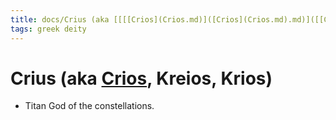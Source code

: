 ```yaml
---
title: docs/Crius (aka [[[[Crios](Crios.md)]([Crios](Crios.md).md)]([[Crios](Crios.md)]([Crios](Crios.md).md).md)]([[[Crios](Crios.md)]([Crios](Crios.md).md)]([[Crios](Crios.md)]([Crios](Crios.md).md).md).md), Kreios, Krios)
tags: greek deity
---
```


# Crius (aka [Crios](Crios.md), Kreios, Krios) 
- Titan God of the constellations.